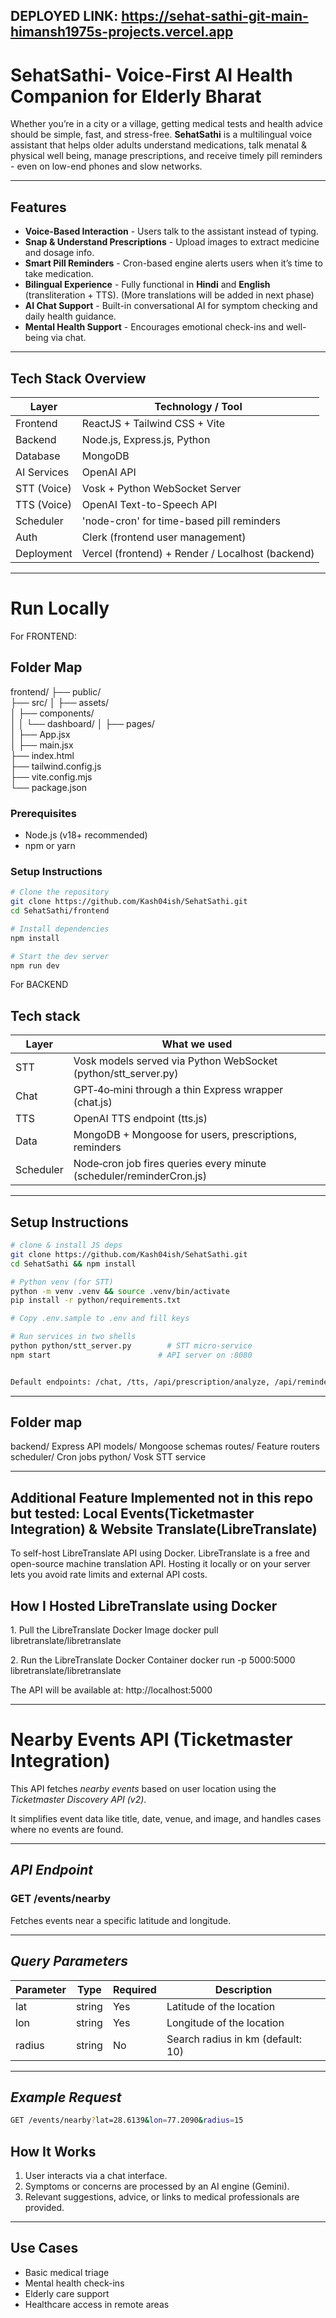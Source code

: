 ## DEPLOYED LINK: https://sehat-sathi-git-main-himansh1975s-projects.vercel.app

# SehatSathi- Voice‑First AI Health Companion for Elderly Bharat

Whether you’re in a city or a village, getting medical tests and health advice should be simple, fast, and stress-free.
**SehatSathi** is a multilingual voice assistant that helps older adults understand medications, talk menatal & physical well being, manage prescriptions, and receive timely pill reminders - even on low-end phones and slow networks.

---

## Features
- **Voice-Based Interaction** - Users talk to the assistant instead of typing.
- **Snap & Understand Prescriptions** - Upload images to extract medicine and dosage info.
- **Smart Pill Reminders** - Cron-based engine alerts users when it’s time to take medication.
- **Bilingual Experience** - Fully functional in **Hindi** and **English** (transliteration + TTS). (More translations will be added in next phase)
- **AI Chat Support** - Built-in conversational AI for symptom checking and daily health guidance.
- **Mental Health Support** - Encourages emotional check-ins and well-being via chat.

---

## Tech Stack Overview

| Layer         | Technology / Tool                                       |
|---------------|---------------------------------------------------------|
| Frontend      | ReactJS + Tailwind CSS + Vite                           |
| Backend       | Node.js, Express.js, Python                             |
| Database      | MongoDB                                                 |
| AI Services   | OpenAI API                                              |
| STT (Voice)   | Vosk + Python WebSocket Server                          |
| TTS (Voice)   | OpenAI Text-to-Speech API                               |
| Scheduler     | 'node-cron' for time-based pill reminders               |
| Auth          | Clerk (frontend user management)                        |
| Deployment    | Vercel (frontend) + Render / Localhost (backend)        |

---


# Run Locally

For FRONTEND: 

## Folder Map
frontend/
├── public/             
├── src/
│   ├── assets/          
│   ├── components/     
│   │   └── dashboard/
│   ├── pages/           
│   ├── App.jsx          
│   ├── main.jsx        
├── index.html          
├── tailwind.config.js   
├── vite.config.mjs     
└── package.json  

### Prerequisites
- Node.js (v18+ recommended)
- npm or yarn

### Setup Instructions

```bash
# Clone the repository
git clone https://github.com/Kash04ish/SehatSathi.git
cd SehatSathi/frontend

# Install dependencies
npm install

# Start the dev server
npm run dev
```

For BACKEND

## Tech stack

| Layer     | What we used                                                           |
| --------- | ---------------------------------------------------------------------- |
| STT       | Vosk models served via Python WebSocket (python/stt_server.py)       |
| Chat      | GPT‑4o‑mini through a thin Express wrapper (chat.js)                 |
| TTS       | OpenAI TTS endpoint (tts.js)                                         |
| Data      | MongoDB + Mongoose for users, prescriptions, reminders                 |
| Scheduler | Node‑cron job fires queries every minute (scheduler/reminderCron.js) |

---

##  Setup Instructions

```bash
# clone & install JS deps
git clone https://github.com/Kash04ish/SehatSathi.git
cd SehatSathi && npm install

# Python venv (for STT)
python -m venv .venv && source .venv/bin/activate
pip install -r python/requirements.txt

# Copy .env.sample to .env and fill keys

# Run services in two shells
python python/stt_server.py        # STT micro‑service
npm start                        # API server on :8080


Default endpoints: /chat, /tts, /api/prescription/analyze, /api/reminders.
```

---

## Folder map
backend/        Express API
  models/       Mongoose schemas
  routes/       Feature routers
  scheduler/    Cron jobs
python/         Vosk STT service


---

## Additional Feature Implemented not in this repo but tested: Local Events(Ticketmaster Integration) & Website Translate(LibreTranslate)
To self-host LibreTranslate API using Docker.
LibreTranslate is a free and open-source machine translation API. Hosting it locally or on your server lets you avoid rate limits and external API costs.


## How I Hosted LibreTranslate using Docker

1️. Pull the LibreTranslate Docker Image
docker pull libretranslate/libretranslate

2️. Run the LibreTranslate Docker Container
docker run -p 5000:5000 libretranslate/libretranslate

The API will be available at:
http://localhost:5000

------------------------------------------------------------------

# Nearby Events API (Ticketmaster Integration)

This API fetches *nearby events* based on user location using the *Ticketmaster Discovery API (v2)*.

It simplifies event data like title, date, venue, and image, and handles cases where no events are found.

---

## *API Endpoint*

### GET /events/nearby

Fetches events near a specific latitude and longitude.

---

## *Query Parameters*

| Parameter | Type   | Required   | Description                      |
|-----------|--------|------------|----------------------------------|
| lat       | string |      Yes   | Latitude of the location         |
| lon       | string |      Yes   | Longitude of the location        |
| radius    | string |      No    | Search radius in km (default: 10)|

---

## *Example Request*

```bash
GET /events/nearby?lat=28.6139&lon=77.2090&radius=15
```

## How It Works
1. User interacts via a chat interface.
2. Symptoms or concerns are processed by an AI engine (Gemini).
3. Relevant suggestions, advice, or links to medical professionals are provided.

---

## Use Cases
- Basic medical triage
- Mental health check-ins
- Elderly care support
- Healthcare access in remote areas

